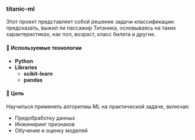 ### **titanic-ml**

Этот проект представляет собой решение задачи классификации: предсказать, выжил ли пассажир Титаника, основываясь на таких характеристиках, как пол, возраст, класс билета и другие.

#### 🚀 Используемые технологии

- **Python**
- **Libraries**
  - **scikit-learn**
  - **pandas**

#### 🧠 Цель

Научиться применять алгоритмы ML на практической задаче, включая:
- Предобработку данных
- Инжиниринг признаков
- Обучение и оценку моделей
